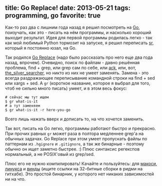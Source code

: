 title: Go Replace!
date: 2013-05-21
tags: programming, go
favorite: true
----

Как-то раз два с лишним года назад я решил посмотреть на [Go][], поизучать, как
это - писать на нëм программы, и насколько хороший выходит результат. Идея для
первой программы родилась легко - так как мой любимый Python тормозит на
запуске, я решил переписать [sr][], который я постоянно юзал, на Go.

Так родился [Go Replace][] (надо было рассказать про него еще два года назад,
впрочем). Очевидно, поиск по файлам - давно решëнная проблема, find + grep, или
grep сам по себе, или [ack][], или, вот, [the_silver_searcher][], но никто из
них не умеет заменять. Замена - это всегда раздражающее переписывание командной
строки на find + sed или xargs + sed. А `gr` (короткое название, которое я
выбрал для того, чтоб не сильно много писать) умеет, и в этом весь фокус:

    # сейчас мы тут ищем
    $ gr what-is-it
    # а тут заменяем
    $ gr what-is-it -r here-you-go

Всего лишь нажать вверх и дописать то, на что хочется заменить.

Так вот, писать на Go легко, программы работают быстро и прекрасно. При прочих
равных `gr` может раза в полтора медленнее grep'а на обычных задачах. Go Replace
при этом умеет пропускать файлы по паттернам из `.hgignore` и `.gitignore`, а
так же бинарные - поэтому обычно он ищет заметно быстрее. :) Плюс синтаксис
регекспов нормальный, а не POSIX'овый из grep/sed.

Плюс его не нужно компилировать! Качайте и пользуйтесь: для [макоси][1],
[линукса][2] и [винды][3] (ищите ссылки на 32-битные сборки в ридми на
гитхабе). Это простой бинарник, у которого нет никаких зависимостей ни на что.

[Go]: http://golang.org/
[sr]: https://bitbucket.org/lorien/sr
[Go Replace]: https://github.com/piranha/goreplace
[ack]: http://beyondgrep.com/
[the_silver_searcher]: https://github.com/ggreer/the_silver_searcher
[1]: http://solovyov.net/files/gr-64-osx
[2]: http://solovyov.net/files/gr-64-linux
[3]: http://solovyov.net/files/gr-64-win.exe
